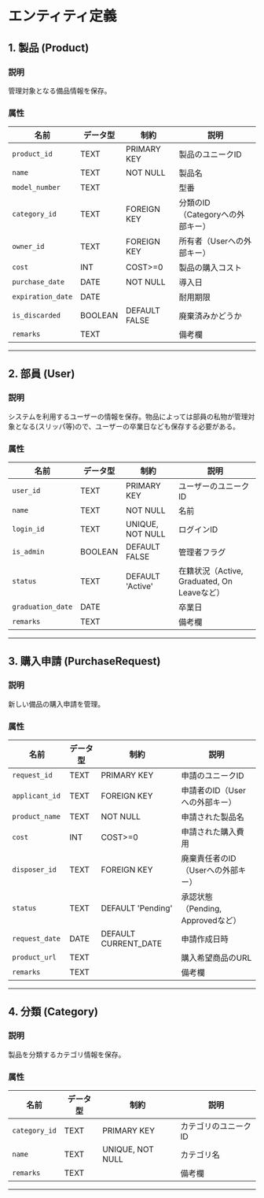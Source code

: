 # エンティティ定義

## 1. 製品 (Product)
### 説明
管理対象となる備品情報を保存。

### 属性
| 名前              | データ型 | 制約          | 説明                             |
| ----------------- | -------- | ------------- | -------------------------------- |
| `product_id`      | TEXT     | PRIMARY KEY   | 製品のユニークID                 |
| `name`            | TEXT     | NOT NULL      | 製品名                           |
| `model_number`    | TEXT     |               | 型番                             |
| `category_id`     | TEXT     | FOREIGN KEY   | 分類のID（Categoryへの外部キー） |
| `owner_id`        | TEXT     | FOREIGN KEY   | 所有者（Userへの外部キー）       |
| `cost`            | INT      | COST>=0       | 製品の購入コスト                 |
| `purchase_date`   | DATE     | NOT NULL      | 導入日                           |
| `expiration_date` | DATE     |               | 耐用期限                         |
| `is_discarded`    | BOOLEAN  | DEFAULT FALSE | 廃棄済みかどうか                 |
| `remarks`         | TEXT     |               | 備考欄                           |

---

## 2. 部員 (User)
### 説明
システムを利用するユーザーの情報を保存。物品によっては部員の私物が管理対象となる(スリッパ等)ので、ユーザーの卒業日なども保存する必要がある。

### 属性
| 名前              | データ型 | 制約             | 説明                                        |
| ----------------- | -------- | ---------------- | ------------------------------------------- |
| `user_id`         | TEXT     | PRIMARY KEY      | ユーザーのユニークID                        |
| `name`            | TEXT     | NOT NULL         | 名前                                        |
| `login_id`        | TEXT     | UNIQUE, NOT NULL | ログインID                                  |
| `is_admin`        | BOOLEAN  | DEFAULT FALSE    | 管理者フラグ                                |
| `status`          | TEXT     | DEFAULT 'Active' | 在籍状況（Active, Graduated, On Leaveなど） |
| `graduation_date` | DATE     |                  | 卒業日                                      |
| `remarks`         | TEXT     |                  | 備考欄                                      |


---

## 3. 購入申請 (PurchaseRequest)
### 説明
新しい備品の購入申請を管理。

### 属性
| 名前            | データ型 | 制約                 | 説明                               |
| --------------- | -------- | -------------------- | ---------------------------------- |
| `request_id`    | TEXT     | PRIMARY KEY          | 申請のユニークID                   |
| `applicant_id`  | TEXT     | FOREIGN KEY          | 申請者のID（Userへの外部キー）     |
| `product_name`  | TEXT     | NOT NULL             | 申請された製品名                   |
| `cost`          | INT      | COST>=0              | 申請された購入費用                 |
| `disposer_id`   | TEXT     | FOREIGN KEY          | 廃棄責任者のID（Userへの外部キー） |
| `status`        | TEXT     | DEFAULT 'Pending'    | 承認状態（Pending, Approvedなど）  |
| `request_date ` | DATE     | DEFAULT CURRENT_DATE | 申請作成日時                       |
| `product_url`   | TEXT     |                      | 購入希望商品のURL                  |
| `remarks`       | TEXT     |                      | 備考欄                             |

---

## 4. 分類 (Category)
### 説明
製品を分類するカテゴリ情報を保存。

### 属性
| 名前          | データ型 | 制約             | 説明                 |
| ------------- | -------- | ---------------- | -------------------- |
| `category_id` | TEXT     | PRIMARY KEY      | カテゴリのユニークID |
| `name`        | TEXT     | UNIQUE, NOT NULL | カテゴリ名           |
| `remarks`     | TEXT     |                  | 備考欄               |
---

